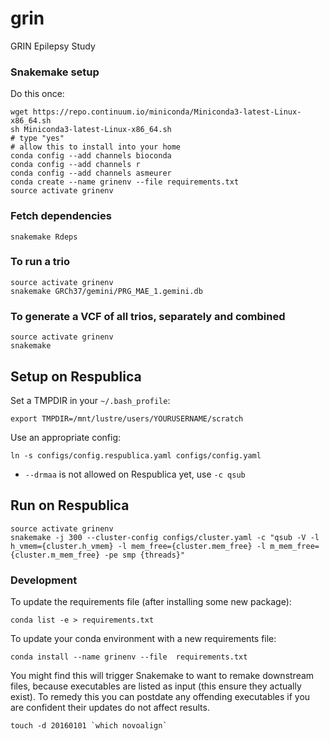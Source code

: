 # grin
GRIN Epilepsy Study

### Snakemake setup
Do this once:
```
wget https://repo.continuum.io/miniconda/Miniconda3-latest-Linux-x86_64.sh
sh Miniconda3-latest-Linux-x86_64.sh
# type "yes"
# allow this to install into your home
conda config --add channels bioconda
conda config --add channels r
conda config --add channels asmeurer
conda create --name grinenv --file requirements.txt
source activate grinenv
```

### Fetch dependencies
```
snakemake Rdeps
````

### To run a trio
```
source activate grinenv
snakemake GRCh37/gemini/PRG_MAE_1.gemini.db
```

### To generate a VCF of all trios, separately and combined
```
source activate grinenv
snakemake
```


## Setup on Respublica
Set a TMPDIR in your `~/.bash_profile`:
```
export TMPDIR=/mnt/lustre/users/YOURUSERNAME/scratch
```

Use an appropriate config:
```
ln -s configs/config.respublica.yaml configs/config.yaml
```

- `--drmaa` is not allowed on Respublica yet, use `-c qsub`

## Run on Respublica
```
source activate grinenv
snakemake -j 300 --cluster-config configs/cluster.yaml -c "qsub -V -l h_vmem={cluster.h_vmem} -l mem_free={cluster.mem_free} -l m_mem_free={cluster.m_mem_free} -pe smp {threads}"
```

### Development
To update the requirements file (after installing some new package):
```
conda list -e > requirements.txt
```

To update your conda environment with a new requirements file:
```
conda install --name grinenv --file  requirements.txt
```
You might find this will trigger Snakemake to want to remake downstream files, because executables are listed as input (this ensure they actually exist). To remedy this you can postdate any offending executables if you are confident their updates do not affect results.
```
touch -d 20160101 `which novoalign`
